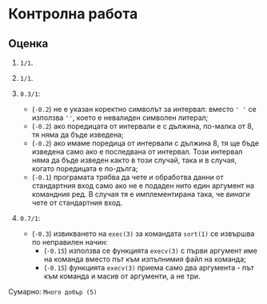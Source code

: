 # Контролна работа

## Оценка

1. `1/1`.

2. `1/1`.

3. `0.3/1`:
    * (`-0.2`) не е указан коректно символът за интервал: вместо `' '` се използва `''`, което е невалиден символен литерал;
    * (`-0.2`) ако поредицата от интервали е с дължина, по-малка от 8, тя няма да бъде изведена;
    * (`-0.2`) ако имаме поредица от интервали с дължина 8, тя ще бъде изведена само ако е последвана от интервал.  Този интервал няма да бъде изведен както в този случай, така и в случая, когато поредицата е по-дълга;
    * (`-0.1`) програмата трябва да чете и обработва данни от стандартния вход само ако не е подаден нито един аргумент на командния ред.  В случая тя е имплементирана така, че *винаги* чете от стандартния вход.

4. `0.7/1`:
    * (`-0.3`) извикването на `exec(3)` за командата `sort(1)` се извършва по неправилен начин:
        * (`-0.15`) използва се функцията `execv(3)` с първи аргумент име на команда вместо път към изпълнимия файл на команда;
        * (`-0.15`) функцията `execv(3)` приема само два аргумента - път към команда и масив от аргументи, а не три.

Сумарно: `Много добър (5)`